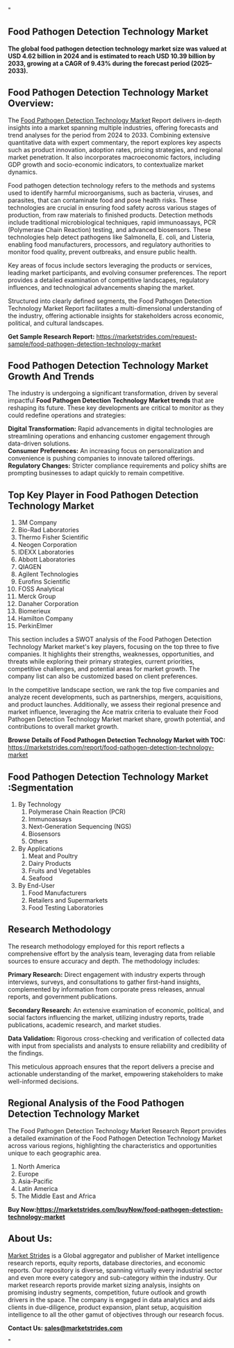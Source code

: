 "<h2>Food Pathogen Detection Technology Market</h2>
<p><strong>The global food pathogen detection technology market size was valued at USD 4.62 billion in 2024 and is estimated to reach USD 10.39 billion by 2033, growing at a CAGR of 9.43% during the forecast period (2025–2033).</strong></p>
<h2>Food Pathogen Detection Technology Market Overview:</h2>
<p>The <a href=https://marketstrides.com/report/food-pathogen-detection-technology-market>Food Pathogen Detection Technology Market</a><strong> </strong>Report delivers in-depth insights into a market spanning multiple industries, offering forecasts and trend analyses for the period from 2024 to 2033. Combining extensive quantitative data with expert commentary, the report explores key aspects such as product innovation, adoption rates, pricing strategies, and regional market penetration. It also incorporates macroeconomic factors, including GDP growth and socio-economic indicators, to contextualize market dynamics.</p>
<p>Food pathogen detection technology refers to the methods and systems used to identify harmful microorganisms, such as bacteria, viruses, and parasites, that can contaminate food and pose health risks. These technologies are crucial in ensuring food safety across various stages of production, from raw materials to finished products. Detection methods include traditional microbiological techniques, rapid immunoassays, PCR (Polymerase Chain Reaction) testing, and advanced biosensors. These technologies help detect pathogens like Salmonella, E. coli, and Listeria, enabling food manufacturers, processors, and regulatory authorities to monitor food quality, prevent outbreaks, and ensure public health.</p>
<p>Key areas of focus include sectors leveraging the products or services, leading market participants, and evolving consumer preferences. The report provides a detailed examination of competitive landscapes, regulatory influences, and technological advancements shaping the market.</p>
<p>Structured into clearly defined segments, the Food Pathogen Detection Technology Market Report facilitates a multi-dimensional understanding of the industry, offering actionable insights for stakeholders across economic, political, and cultural landscapes.</p>
<p><strong>Get Sample Research Report:</strong> <a href=https://marketstrides.com/request-sample/food-pathogen-detection-technology-market>https://marketstrides.com/request-sample/food-pathogen-detection-technology-market</a></p>
<h2>Food Pathogen Detection Technology Market Growth And Trends</h2>
<p>The industry is undergoing a significant transformation, driven by several impactful <strong>Food Pathogen Detection Technology Market trends</strong> that are reshaping its future. These key developments are critical to monitor as they could redefine operations and strategies:</p>
<p><strong>Digital Transformation:</strong> Rapid advancements in digital technologies are streamlining operations and enhancing customer engagement through data-driven solutions.<br /><strong>Consumer Preferences:</strong> An increasing focus on personalization and convenience is pushing companies to innovate tailored offerings.<br /><strong>Regulatory Changes:</strong> Stricter compliance requirements and policy shifts are prompting businesses to adapt quickly to remain competitive.</p>
<h2>Top Key Player in Food Pathogen Detection Technology Market</h2>
<p><ol>
<li>3M Company</li>
<li>Bio-Rad Laboratories</li>
<li>Thermo Fisher Scientific</li>
<li>Neogen Corporation</li>
<li>IDEXX Laboratories</li>
<li>Abbott Laboratories</li>
<li>QIAGEN</li>
<li>Agilent Technologies</li>
<li>Eurofins Scientific</li>
<li>FOSS Analytical</li>
<li>Merck Group</li>
<li>Danaher Corporation</li>
<li>Biomerieux</li>
<li>Hamilton Company</li>
<li>PerkinElmer</li>
</ol></p>
<p>This section includes a SWOT analysis of the Food Pathogen Detection Technology Market market's key players, focusing on the top three to five companies. It highlights their strengths, weaknesses, opportunities, and threats while exploring their primary strategies, current priorities, competitive challenges, and potential areas for market growth. The company list can also be customized based on client preferences.</p>
<p>In the competitive landscape section, we rank the top five companies and analyze recent developments, such as partnerships, mergers, acquisitions, and product launches. Additionally, we assess their regional presence and market influence, leveraging the Ace matrix criteria to evaluate their Food Pathogen Detection Technology Market market share, growth potential, and contributions to overall market growth.</p>
<p><strong>Browse Details of Food Pathogen Detection Technology Market with TOC:</strong> <a href=https://marketstrides.com/report/food-pathogen-detection-technology-market>https://marketstrides.com/report/food-pathogen-detection-technology-market</a></p>
<h2>Food Pathogen Detection Technology Market :Segmentation</h2>
<p><ol>
<li>By Technology
<ol>
<li>Polymerase Chain Reaction (PCR)</li>
<li>Immunoassays</li>
<li>Next-Generation Sequencing (NGS)</li>
<li>Biosensors</li>
<li>Others</li>
</ol>
</li>
<li>By Applications
<ol>
<li>Meat and Poultry</li>
<li>Dairy Products</li>
<li>Fruits and Vegetables</li>
<li>Seafood</li>
</ol>
</li>
<li>By End-User
<ol>
<li>Food Manufacturers</li>
<li>Retailers and Supermarkets</li>
<li>Food Testing Laboratories</li>
</ol>
</li>
</ol></p>
<h2>Research Methodology</h2>
<p>The research methodology employed for this report reflects a comprehensive effort by the analysis team, leveraging data from reliable sources to ensure accuracy and depth. The methodology includes:</p>
<p><strong>Primary Research:</strong> Direct engagement with industry experts through interviews, surveys, and consultations to gather first-hand insights, complemented by information from corporate press releases, annual reports, and government publications.</p>
<p><strong>Secondary Research:</strong> An extensive examination of economic, political, and social factors influencing the market, utilizing industry reports, trade publications, academic research, and market studies.</p>
<p><strong>Data Validation:</strong> Rigorous cross-checking and verification of collected data with input from specialists and analysts to ensure reliability and credibility of the findings.</p>
<p>This meticulous approach ensures that the report delivers a precise and actionable understanding of the market, empowering stakeholders to make well-informed decisions.</p>
<h2>Regional Analysis of the Food Pathogen Detection Technology Market</h2>
<p>The Food Pathogen Detection Technology Market Research Report provides a detailed examination of the Food Pathogen Detection Technology Market across various regions, highlighting the characteristics and opportunities unique to each geographic area.</p>
<p><ol>
<li>North America</li>
<li>Europe</li>
<li>Asia-Pacific</li>
<li>Latin America</li>
<li>The Middle East and Africa</li>
</ol></p>
<p><strong>Buy Now:<a href=https://marketstrides.com/buyNow/food-pathogen-detection-technology-market?price=single_price>https://marketstrides.com/buyNow/food-pathogen-detection-technology-market</a></strong></p>
<h2>About Us:</h2>
<p><a href=https://marketstrides.com/>Market Strides</a> is a Global aggregator and publisher of Market intelligence research reports, equity reports, database directories, and economic reports. Our repository is diverse, spanning virtually every industrial sector and even more every category and sub-category within the industry. Our market research reports provide market sizing analysis, insights on promising industry segments, competition, future outlook and growth drivers in the space. The company is engaged in data analytics and aids clients in due-diligence, product expansion, plant setup, acquisition intelligence to all the other gamut of objectives through our research focus.</p>
<p><strong>Contact Us: <a href=mailto:sales@marketstrides.com>sales@marketstrides.com</a></strong></p>"
